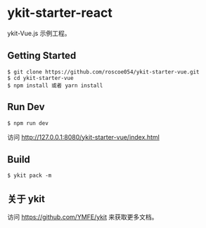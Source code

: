 # ykit-starter-react
ykit-Vue.js 示例工程。

## Getting Started
```
$ git clone https://github.com/roscoe054/ykit-starter-vue.git
$ cd ykit-starter-vue
$ npm install 或者 yarn install
```

## Run Dev
```
$ npm run dev
```
访问 http://127.0.0.1:8080/ykit-starter-vue/index.html

## Build
```
$ ykit pack -m
```

## 关于 ykit
访问 https://github.com/YMFE/ykit 来获取更多文档。
